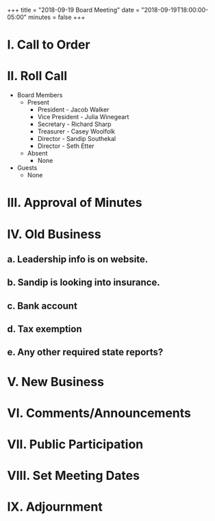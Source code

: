 +++
title = "2018-09-19 Board Meeting"
date = "2018-09-19T18:00:00-05:00"
minutes = false
+++

# I. Call to Order

# II. Roll Call
- Board Members
  - Present
     - President - Jacob Walker
     - Vice President - Julia Winegeart
     - Secretary - Richard Sharp
     - Treasurer - Casey Woolfolk
     - Director - Sandip Southekal
     - Director - Seth Etter
  - Absent
     - None
- Guests
  - None

# III. Approval of Minutes

# IV. Old Business

## a. Leadership info is on website.

## b. Sandip is looking into insurance.

## c. Bank account

## d. Tax exemption

## e. Any other required state reports?

# V. New Business

# VI. Comments/Announcements

# VII. Public Participation

# VIII. Set Meeting Dates

# IX. Adjournment


<!--
- Motion: I move that
  - By:
  - Second:
  - Result: Passes unopposed
-->
